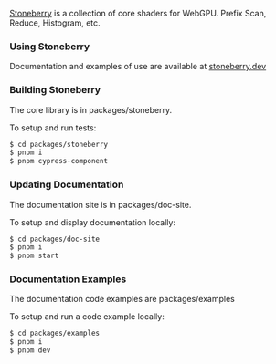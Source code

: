 [Stoneberry] is a collection of core shaders for WebGPU. Prefix Scan, Reduce, Histogram, etc.

### Using Stoneberry
Documentation and examples of use are available at [stoneberry.dev][]

### Building Stoneberry

The core library is in packages/stoneberry.

To setup and run tests:
```sh
$ cd packages/stoneberry
$ pnpm i 
$ pnpm cypress-component
```

### Updating Documentation
The documentation site is in packages/doc-site.

To setup and display documentation locally:
```sh
$ cd packages/doc-site
$ pnpm i 
$ pnpm start
```

### Documentation Examples
The documentation code examples are packages/examples

To setup and run a code example locally:
```sh
$ cd packages/examples
$ pnpm i 
$ pnpm dev
```

[stoneberry.dev]: https://stoneberry.dev
[stoneberry]: https://www.npmjs.com/package/stoneberry
